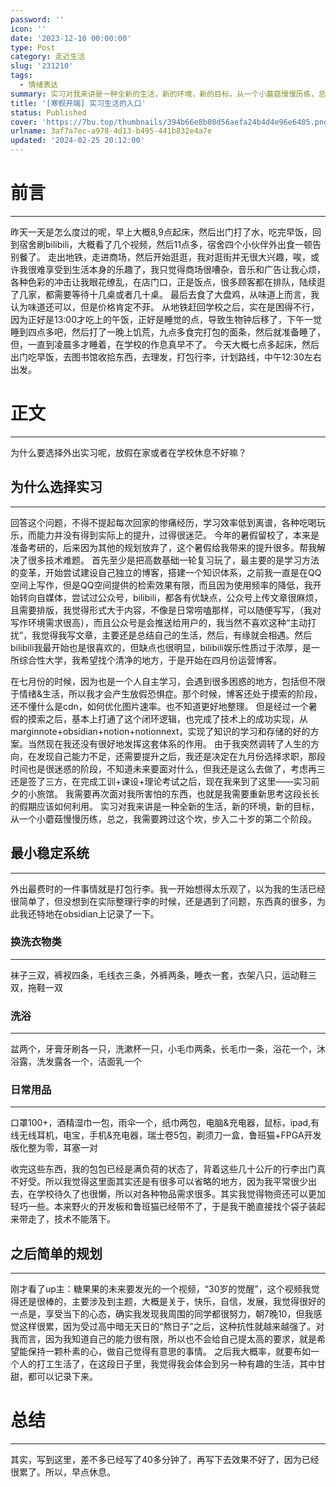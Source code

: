 ```yaml
---
password: ''
icon: ''
date: '2023-12-10 00:00:00'
type: Post
category: 走近生活
slug: '231210'
tags:
  - 情绪表达
summary: 实习对我来讲是一种全新的生活，新的环境，新的目标，从一个小蘑菇慢慢历练，总之，我需要跨过这个坎，步入二十岁的第二个阶段。
title: '[寒假开端] 实习生活的入口'
status: Published
cover: 'https://7bu.top/thumbnails/394b66e8b08d56aefa24b4d4e96e6405.png'
urlname: 3af7a7ec-a978-4d13-b495-441b832e4a7e
updated: '2024-02-25 20:12:00'
---
```


# 前言


---


  昨天一天是怎么度过的呢，早上大概8,9点起床，然后出门打了水，吃完早饭，回到宿舍刷bilibili，大概看了几个视频，然后11点多，宿舍四个小伙伴外出食一顿告别餐了。
  走出地铁，走进商场，然后开始逛逛，我对逛街并无很大兴趣，唉，或许我很难享受到生活本身的乐趣了，我只觉得商场很嘈杂，音乐和广告让我心烦，各种色彩的冲击让我眼花缭乱，在店门口，正是饭点，很多顾客都在排队，陆续逛了几家，都需要等待十几桌或者几十桌。
  最后去食了大盘鸡，从味道上而言，我认为味道还可以，但是价格肯定不菲。
  从地铁赶回学校之后，实在是困得不行，因为正好是13:00才吃上的午饭，正好是睡觉的点，导致生物钟后移了，下午一觉睡到四点多吧，然后打了一晚上饥荒，九点多食完打包的面条，然后就准备睡了，但，一直到凌晨多才睡着，在学校的作息真早不了。
  今天大概七点多起床，然后出门吃早饭，去图书馆收拾东西，去理发，打包行李，计划路线，中午12:30左右出发。


# 正文


---


  为什么要选择外出实习呢，放假在家或者在学校休息不好嘛？


## 为什么选择实习


---


  回答这个问题，不得不提起每次回家的惨痛经历，学习效率低到离谱，各种吃喝玩乐，而能力并没有得到实际上的提升，过得很迷茫。
  今年的暑假留校了，本来是准备考研的，后来因为其他的规划放弃了，这个暑假给我带来的提升很多。帮我解决了很多技术难题。
  首先至少是把高数基础一轮复习玩了，最主要的是学习方法的变革，开始尝试建设自己独立的博客，搭建一个知识体系，之前我一直是在QQ空间上写作，但是QQ空间提供的检索效果有限，而且因为使用频率的降低，我开始转向自媒体，尝试过公众号，bilibili，都各有优缺点，公众号上传文章很麻烦，且需要排版，我觉得形式大于内容，不像是日常唠嗑那样，可以随便写写，（我对写作环境需求很高），而且公众号是会推送给用户的，我当然不喜欢这种“主动打扰”，我觉得我写文章，主要还是总结自己的生活，然后，有缘就会相遇。然后bilibili我最开始也是很喜欢的，但缺点也很明显，bilibili娱乐性质过于浓厚，是一所综合性大学，我希望找个清净的地方，于是开始在四月份运营博客。


  在七月份的时候，因为也是一个人自主学习，会遇到很多困惑的地方，包括但不限于情绪&生活，所以我才会产生放假恐惧症。那个时候，博客还处于摸索的阶段，还不懂什么是cdn，如何优化图片速率。也不知道更好地整理。
  但是经过一个暑假的摸索之后，基本上打通了这个闭环逻辑，也完成了技术上的成功实现，从marginnote+obsidian+notion+notionnext，实现了知识的学习和存储的好的方案。当然现在我还没有很好地发挥这套体系的作用。
  由于我突然调转了人生的方向，在发现自己能力不足，还需要提升之后，我还是决定在九月份选择求职，那段时间也是很迷惑的阶段，不知道未来要面对什么，但我还是这么去做了，考虑再三还是签了三方，在完成工训+课设+理论考试之后，现在我来到了这里——实习前夕的小旅馆。
  我需要再次面对我所害怕的东西，也就是我需要重新思考这段长长的假期应该如何利用。
  实习对我来讲是一种全新的生活，新的环境，新的目标，从一个小蘑菇慢慢历练，总之，我需要跨过这个坎，步入二十岁的第二个阶段。


## 最小稳定系统


---


  外出最费时的一件事情就是打包行李。我一开始想得太乐观了，以为我的生活已经很简单了，但没想到在实际整理行李的时候，还是遇到了问题，东西真的很多，为此我还特地在obsidian上记录了一下。


### 换洗衣物类


---


  袜子三双，裤衩四条，毛线衣三条，外裤两条，睡衣一套，衣架八只，运动鞋三双，拖鞋一双


### 洗浴


---


  盆两个，牙膏牙刷各一只，洗漱杯一只，小毛巾两条，长毛巾一条，浴花一个，沐浴露，洗发露各一个，洁面乳一个


### 日常用品


---


  口罩100+，酒精湿巾一包，雨伞一个，纸巾两包，电脑&充电器，鼠标，ipad,有线无线耳机，电宝，手机&充电器，瑞士卷5包，剃须刀一盒，鲁班猫+FPGA开发版化整为零，耳塞一对


  收完这些东西，我的包包已经是满负荷的状态了，背着这些几十公斤的行李出门真不好受。所以我觉得这里面其实还是有很多可以省略的地方，因为我平常很少出去，在学校待久了也很懒，所以对各种物品需求很多。其实我觉得物资还可以更加轻巧一些。本来野火的开发板和鲁班猫已经带不了，于是我干脆直接找个袋子装起来带走了，技术不能落下。


## 之后简单的规划


---


刚才看了up主：糖果果的未来要发光的一个视频，“30岁的觉醒”，这个视频我觉得还是很棒的，主要涉及到主题，大概是关于，快乐，自信，发展，我觉得很好的一点是，享受当下的心态，确实我发现我周围的同学都很努力，朝7晚10，但我感觉这样很累，因为受过高中暗无天日的“熬日子”之后，这种抗性就越来越强了。对我而言，因为我知道自己的能力很有限，所以也不会给自己提太高的要求，就是希望能保持一颗朴素的心，做自己觉得有意思的事情。
  之后我大概率，就要布如一个人的打工生活了，在这段日子里，我觉得我会体会到另一种有趣的生活，其中甘甜，都可以记录下来。


# 总结


---


  其实，写到这里，差不多已经写了40多分钟了，再写下去效果不好了，因为已经很累了。所以，早点休息。

